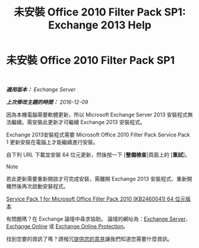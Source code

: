 ﻿---
title: '未安裝 Office 2010 Filter Pack SP1: Exchange 2013 Help'
TOCTitle: 未安裝 Office 2010 Filter Pack SP1
ms:assetid: 0fbb9c25-cb01-493d-8101-640f17785717
ms:mtpsurl: https://technet.microsoft.com/zh-tw/library/ms.exch.setupreadiness.msfilterpackv2sp1notinstalled(v=EXCHG.150)
ms:contentKeyID: 50472569
ms.date: 05/21/2018
mtps_version: v=EXCHG.150
ms.translationtype: MT
---

# 未安裝 Office 2010 Filter Pack SP1

 

_**適用版本：** Exchange Server_

_**上次修改主題的時間：** 2016-12-09_

因為本機電腦需要軟體更新，所以 Microsoft Exchange Server 2013 安裝程式無法繼續。需安裝此更新才可繼續 Exchange 2013 安裝程式。

Exchange 2013安裝程式需要 Microsoft Office 2010 Filter Pack Service Pack 1 更新安裝在電腦上才能繼續進行安裝。

自下列 URL 下載並安裝 64 位元更新，然後按一下 \[**整備檢查**\]頁面上的 \[**重試**\]。


> [!NOTE]  
> 若此更新需要重新開啟才可完成安裝，需離開 Exchange 2013 安裝程式、重新開機然後再次啟動安裝程式。




[Service Pack 1 for Microsoft Office Filter Pack 2010 (KB2460041) 64 位元版本](https://go.microsoft.com/fwlink/p/?linkid=254043)

有問題嗎？在 Exchange 論壇中尋求協助。 論壇的網址為：[Exchange Server](https://go.microsoft.com/fwlink/p/?linkid=60612)、 [Exchange Online](https://go.microsoft.com/fwlink/p/?linkid=267542) 或 [Exchange Online Protection](https://go.microsoft.com/fwlink/p/?linkid=285351)。

找到您要的資訊了嗎？請撥冗[提供您的意見](mailto:exsetuphelpfeedback@microsoft.com?subject=exchange%202013%20setup%20help%20feedbac)讓我們知道您需要什麼資訊。

